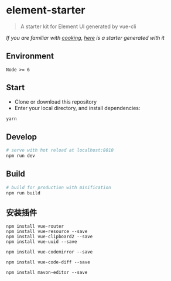 # element-starter

> A starter kit for Element UI generated by vue-cli

*If you are familiar with [cooking](https://github.com/elemefe/cooking), [here](https://github.com/ElementUI/element-cooking-starter) is a starter generated with it*

## Environment

`Node >= 6`

## Start

 - Clone or download this repository
 - Enter your local directory, and install dependencies:

``` bash
yarn
```

## Develop

``` bash
# serve with hot reload at localhost:8010
npm run dev
```

## Build

``` bash
# build for production with minification
npm run build
```

## 安装插件

```shell
npm install vue-router
npm install vue-resource --save
npm install vue-clipboard2 --save
npm install vue-uuid --save

npm install vue-codemirror --save

npm install vue-code-diff --save

npm install mavon-editor --save

```

